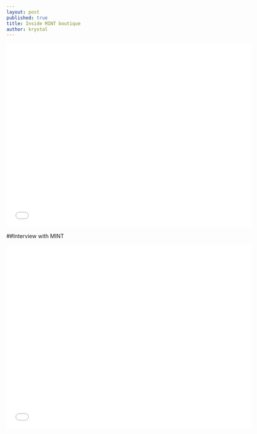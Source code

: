 ```yaml
---
layout: post
published: true
title: Inside MINT boutique
author: krystal
---
```



<iframe width="640" height="480" src="//www.youtube.com/embed/LUK2rSR7j6M" frameborder="0" allowfullscreen></iframe>

##Interview with MINT
<iframe width="640" height="480" src="//www.youtube.com/embed/oqVh2BHTopg" frameborder="0" allowfullscreen></iframe>
